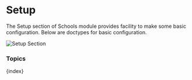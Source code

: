 <!-- add-breadcrumbs -->
# Setup

The Setup section of Schools module provides facility to make some basic configuration. Below are doctypes for basic configuration.

<img class="screenshot" alt="Setup Section" src="/docs/assets/img/schools/setup/setup-section.png">

### Topics

{index}